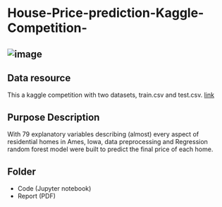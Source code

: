 # House-Price-prediction-Kaggle-Competition-


![image](https://storage.googleapis.com/kaggle-competitions/kaggle/5407/media/housesbanner.png)
---

## Data resource
This a kaggle competition with two datasets, train.csv and test.csv. [link](https://www.kaggle.com/c/house-prices-advanced-regression-techniques/overview)

## Purpose Description 
With 79 explanatory variables describing (almost) every aspect of residential homes in Ames, Iowa, data preprocessing and Regression random forest model were built to predict the final price of each home. 

## Folder 
- Code (Jupyter notebook)
- Report (PDF)
